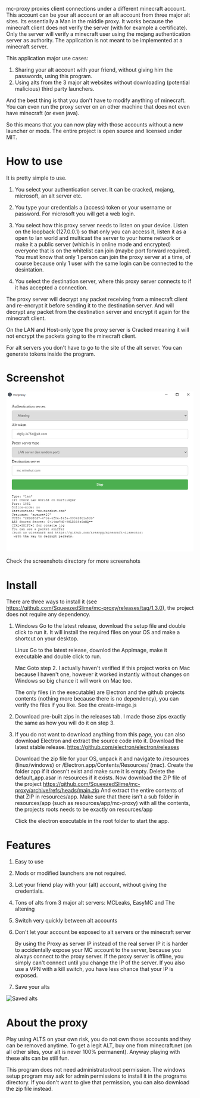 mc-proxy proxies client connections under a different minecraft account. This account can be your alt account or an alt account from three major alt sites.
Its essentially a Man in the middle proxy. It works because the minecraft client does not verify the server (with for example a certificate). Only the server will verify a minecraft user using the mojang authentication server as authority.
The application is not meant to be implemented at a minecraft server.

This application major use cases:
1. Sharing your alt account with your friend, without giving him the passwords, using this program.
2. Using alts from the 3 major alt websites without downloading (potential malicious) third party launchers. 

And the best thing is that you don't have to modify anything of minecraft. You can even run the proxy server on an other machine that does not even have minecraft (or even java).

So this means that you can now play with those accounts without a new launcher or mods. The entire project is open source and licensed under MIT.

# How to use
It is pretty simple to use.

1. You select your authentication server. It can be cracked, mojang, microsoft, an alt server etc.

2. You type your credentials a (access) token or your username or password. For microsoft you will get a web login.

3. You select how this proxy server needs to listen on your device. Listen on the loopback (127.0.0.1) so that only you can access it, listen it as a open to lan world and multicast the server to your home network or make it a public server (which is in online mode and encrypted) everyone that is on the whitelist can join (maybe port forward required).  You must know that only 1 person can join the proxy server at a time, of course because only 1 user with the same login can be connected to the desintation.

4. You select the destination server, where this proxy server connects to if it has accepted a connection.

The proxy server will decrypt any packet receiving from a minecraft client and re-encrypt it before sending it to the destination server.
And will decrypt any packet from the destination server and encrypt it again for the minecraft client.

On the LAN and Host-only type the proxy server is Cracked meaning it will not encrypt the packets going to the minecraft client.

For alt servers you don't have to go to the site of the alt server. You can generate tokens inside the program. 

# Screenshot

![Altening on this proxy](screenshots/mc-proxy-altening.PNG?raw=true "MC altening on mc proxy")

Check the screenshots directory for more screenshots

# Install

There are three ways to install it (see https://github.com/SqueezedSlime/mc-proxy/releases/tag/1.3.0), the project does not require any dependency.

1. Windows
   Go to the latest release, download the setup file and double click to run it. It will install the required files on your OS and make a shortcut on your desktop.

   Linux
   Go to the latest release, downlod the AppImage, make it executable and double click to run.

   Mac
   Goto step 2. I actually haven't verified if this project works on Mac because I haven't one, however it worked instantly without changes on Windows so big chance it will work on Mac too.

   
   The only files (in the executable) are Electron and the github projects contents (nothing more because there is no dependency), you can verify the files if you like. See the create-image.js
2. Download pre-built zips in the releases tab. I made those zips exactly the same as how you will do it on step 3. 
3. 
    If you do not want to download anything from this page, you can also download Electron and extract the source code into it.
    Download the latest stable release.
    https://github.com/electron/electron/releases

    Download the zip file for your OS, unpack it and navigate to /resources (linux/windows) or /Electron.app/Contents/Resources/ (mac). Create the folder app if it doesn't exist and make sure it is empty.
    Delete the default_app.asar in resources if it exists. Now download the ZIP file of the project https://github.com/SqueezedSlime/mc-proxy/archive/refs/heads/main.zip
    And extract the entire contents of that ZIP in resources/app. Make sure that there isn't a sub folder in resources/app (such as resources/app/mc-proxy) with all the contents, the projects roots needs to be exactly on resources/app

    Click the electron executable in the root folder to start the app.

# Features

1. Easy to use

2. Mods or modified launchers are not required.

3. Let your friend play with your (alt) account, without giving the credentials.

4. Tons of alts from 3 major alt servers: MCLeaks, EasyMC and The altening

5. Switch very quickly between alt accounts

6. Don't let your account be exposed to alt servers or the minecraft server
   
   By using the Proxy as server IP instead of the real server IP it is harder to accidentally expose your MC account to the server, because you always connect to the proxy server. If the proxy server is offline, you simply can't connect until you change the IP of the server. If you also use a VPN with a kill switch, you have less chance that your IP is exposed.

7. Save your alts

![Saved alts](screenshots/saving-alts.png.PNG?raw=true "Saved alts on the proxy")

# About the proxy

Play using ALTS on your own risk, you do not own those accounts and they can be removed anytime. To get a legit ALT, buy one from minecraft.net (on all other sites, your alt is never 100% permanent). Anyway playing with these alts can be still fun.

This program does not need administrator/root permission. The windows setup program may ask for admin permissions to install it in the programs directory. If you don't want to give that permission, you can also download the zip file instead.

